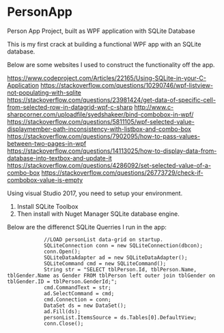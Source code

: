 # PersonApp
Person App Project, built as WPF application with SQLite Database

This is my first crack at building a functional WPF app with an SQLite database.

Below are some websites I used to construct the functionality off the app.

https://www.codeproject.com/Articles/22165/Using-SQLite-in-your-C-Application
https://stackoverflow.com/questions/10290746/wpf-listview-not-populating-with-sqlite 
https://stackoverflow.com/questions/23981424/get-data-of-specific-cell-from-selected-row-in-datagrid-wpf-c-sharp 
http://www.c-sharpcorner.com/uploadfile/syedshakeer/bind-combobox-in-wpf/  
https://stackoverflow.com/questions/5811105/wpf-selected-value-displaymember-path-inconsistency-with-listbox-and-combo-box 
https://stackoverflow.com/questions/7902095/how-to-pass-values-between-two-pages-in-wpf 
https://stackoverflow.com/questions/14113025/how-to-display-data-from-database-into-textbox-and-update-it 
https://stackoverflow.com/questions/4286092/set-selected-value-of-a-combo-box 
https://stackoverflow.com/questions/26773729/check-if-combobox-value-is-empty 


Using visual Studio 2017, you need to setup your environment.
1.  Install SQLite Toolbox
2.  Then install with Nuget Manager SQLite database engine.

Below are the differenct SQLite Querries I run in the app:

                //LOAD personList data-grid on startup.
                SQLiteConnection conn = new SQLiteConnection(dbcon);
                conn.Open();
                SQLiteDataAdapter ad = new SQLiteDataAdapter();
                SQLiteCommand cmd = new SQLiteCommand();
                String str = "SELECT tblPerson.Id, tblPerson.Name, tblGender.Name as Gender FROM tblPerson left outer join tblGender on   tblGender.ID = tblPerson.GenderId;";
                cmd.CommandText = str;
                ad.SelectCommand = cmd;
                cmd.Connection = conn;
                DataSet ds = new DataSet();
                ad.Fill(ds);
                personList.ItemsSource = ds.Tables[0].DefaultView;
                conn.Close();
